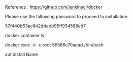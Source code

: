 Reference : https://github.com/jenkinsci/docker

Please use the following password to proceed to installation:

57f440b63ae842d4abb95ff934588ed7

docker container ls

docker exec -it -u root 56566e70aead /bin/bash

apt install Name
